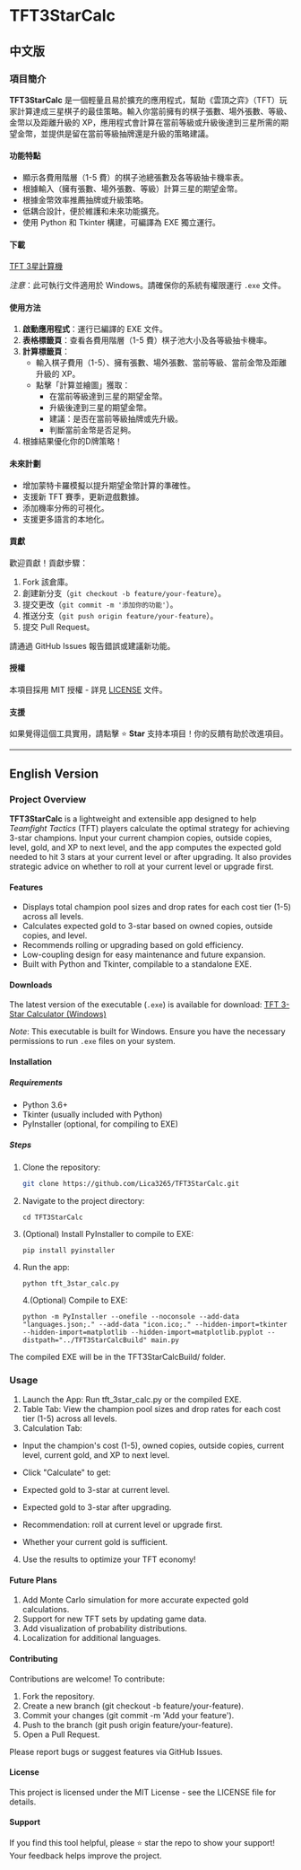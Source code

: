 # TFT3StarCalc

## 中文版

### 項目簡介
**TFT3StarCalc** 是一個輕量且易於擴充的應用程式，幫助《雲頂之弈》（TFT）玩家計算達成三星棋子的最佳策略。輸入你當前擁有的棋子張數、場外張數、等級、金幣以及距離升級的 XP，應用程式會計算在當前等級或升級後達到三星所需的期望金幣，並提供是留在當前等級抽牌還是升級的策略建議。

#### 功能特點
- 顯示各費用階層（1-5 費）的棋子池總張數及各等級抽卡機率表。
- 根據輸入（擁有張數、場外張數、等級）計算三星的期望金幣。
- 根據金幣效率推薦抽牌或升級策略。
- 低耦合設計，便於維護和未來功能擴充。
- 使用 Python 和 Tkinter 構建，可編譯為 EXE 獨立運行。

#### 下載
[TFT 3星計算機](https://github.com/Lica3265/TFT3StarCalc/releases/download/Initial_release/TFT3StarCalc.exe)

*注意*：此可執行文件適用於 Windows。請確保你的系統有權限運行 `.exe` 文件。

#### 使用方法
1. **啟動應用程式**：運行已編譯的 EXE 文件。
2. **表格標籤頁**：查看各費用階層（1-5 費）棋子池大小及各等級抽卡機率。
3. **計算標籤頁**：
   - 輸入棋子費用（1-5）、擁有張數、場外張數、當前等級、當前金幣及距離升級的 XP。
   - 點擊「計算並繪圖」獲取：
     - 在當前等級達到三星的期望金幣。
     - 升級後達到三星的期望金幣。
     - 建議：是否在當前等級抽牌或先升級。
     - 判斷當前金幣是否足夠。
4. 根據結果優化你的D牌策略！

#### 未來計劃
- 增加蒙特卡羅模擬以提升期望金幣計算的準確性。
- 支援新 TFT 賽季，更新遊戲數據。
- 添加機率分佈的可視化。
- 支援更多語言的本地化。

#### 貢獻
歡迎貢獻！貢獻步驟：
1. Fork 該倉庫。
2. 創建新分支（`git checkout -b feature/your-feature`）。
3. 提交更改（`git commit -m '添加你的功能'`）。
4. 推送分支（`git push origin feature/your-feature`）。
5. 提交 Pull Request。

請通過 GitHub Issues 報告錯誤或建議新功能。

#### 授權
本項目採用 MIT 授權 - 詳見 [LICENSE](LICENSE) 文件。

#### 支援
如果覺得這個工具實用，請點擊 ⭐ **Star** 支持本項目！你的反饋有助於改進項目。

---

## English Version

### Project Overview
**TFT3StarCalc** is a lightweight and extensible app designed to help *Teamfight Tactics* (TFT) players calculate the optimal strategy for achieving 3-star champions. Input your current champion copies, outside copies, level, gold, and XP to next level, and the app computes the expected gold needed to hit 3 stars at your current level or after upgrading. It also provides strategic advice on whether to roll at your current level or upgrade first.

#### Features
- Displays total champion pool sizes and drop rates for each cost tier (1-5) across all levels.
- Calculates expected gold to 3-star based on owned copies, outside copies, and level.
- Recommends rolling or upgrading based on gold efficiency.
- Low-coupling design for easy maintenance and future expansion.
- Built with Python and Tkinter, compilable to a standalone EXE.

#### Downloads
The latest version of the executable (`.exe`) is available for download:
[TFT 3-Star Calculator (Windows)](https://github.com/Lica3265/TFT3StarCalc/releases/download/Initial_release/TFT3StarCalc.exe)

*Note*: This executable is built for Windows. Ensure you have the necessary permissions to run `.exe` files on your system.

#### Installation

##### Requirements
- Python 3.6+
- Tkinter (usually included with Python)
- PyInstaller (optional, for compiling to EXE)

##### Steps
1. Clone the repository:
   ```bash
   git clone https://github.com/Lica3265/TFT3StarCalc.git
   ```
2. Navigate to the project directory:
   ```
   cd TFT3StarCalc
   ```


3. (Optional) Install PyInstaller to compile to EXE:
   ```
   pip install pyinstaller
   ```

3. Run the app:
   ```
   python tft_3star_calc.py
   ```
   4.(Optional) Compile to EXE:
   ```
   python -m PyInstaller --onefile --noconsole --add-data "languages.json;." --add-data "icon.ico;." --hidden-import=tkinter --hidden-import=matplotlib --hidden-import=matplotlib.pyplot --distpath="../TFT3StarCalcBuild" main.py
   ```

The compiled EXE will be in the TFT3StarCalcBuild/ folder.
### Usage

1. Launch the App: Run tft_3star_calc.py or the compiled EXE.
2. Table Tab: View the champion pool sizes and drop rates for each cost tier (1-5) across all levels.
3. Calculation Tab:

- Input the champion's cost (1-5), owned copies, outside copies, current level, current gold, and XP to next level.
- Click "Calculate" to get:

- Expected gold to 3-star at current level.
- Expected gold to 3-star after upgrading.
- Recommendation: roll at current level or upgrade first.
- Whether your current gold is sufficient.




4. Use the results to optimize your TFT economy!

#### Future Plans

1. Add Monte Carlo simulation for more accurate expected gold calculations.
2. Support for new TFT sets by updating game data.
3. Add visualization of probability distributions.
4. Localization for additional languages.

#### Contributing
Contributions are welcome! To contribute:

1. Fork the repository.
2. Create a new branch (git checkout -b feature/your-feature).
3. Commit your changes (git commit -m 'Add your feature').
4. Push to the branch (git push origin feature/your-feature).
5. Open a Pull Request.

Please report bugs or suggest features via GitHub Issues.
#### License
This project is licensed under the MIT License - see the LICENSE file for details.
#### Support
If you find this tool helpful, please ⭐ star the repo to show your support! Your feedback helps improve the project.